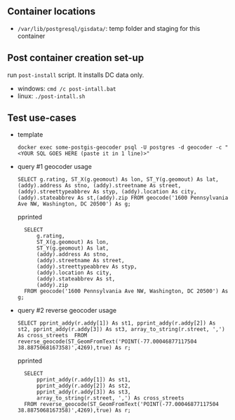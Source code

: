 ## Container locations
- `/var/lib/postgresql/gisdata/`: temp folder and staging for this container

## Post container creation set-up
run `post-install` script. It installs DC data only.

- windows: `cmd /c post-intall.bat`
- linux: `./post-intall.sh`

## Test use-cases
- template
  ```
  docker exec some-postgis-geocoder psql -U postgres -d geocoder -c "<YOUR SQL GOES HERE (paste it in 1 line)>"
  ```
- query #1 geocoder usage
  ```
  SELECT g.rating, ST_X(g.geomout) As lon, ST_Y(g.geomout) As lat, (addy).address As stno, (addy).streetname As street, (addy).streettypeabbrev As styp, (addy).location As city, (addy).stateabbrev As st,(addy).zip FROM geocode('1600 Pennsylvania Ave NW, Washington, DC 20500') As g;
  ```
  pprinted
  ```
    SELECT 
        g.rating, 
        ST_X(g.geomout) As lon, 
        ST_Y(g.geomout) As lat, 
        (addy).address As stno, 
        (addy).streetname As street, 
        (addy).streettypeabbrev As styp, 
        (addy).location As city, 
        (addy).stateabbrev As st,
        (addy).zip 
    FROM geocode('1600 Pennsylvania Ave NW, Washington, DC 20500') As g;
  ```
- query #2 reverse geocoder usage
  ```
  SELECT pprint_addy(r.addy[1]) As st1, pprint_addy(r.addy[2]) As st2, pprint_addy(r.addy[3]) As st3, array_to_string(r.street, ',') As cross_streets  FROM reverse_geocode(ST_GeomFromText('POINT(-77.00046877117504 38.8875068167358)',4269),true) As r;
  ```
  pprinted
  ```
    SELECT 
        pprint_addy(r.addy[1]) As st1, 
        pprint_addy(r.addy[2]) As st2, 
        pprint_addy(r.addy[3]) As st3, 
        array_to_string(r.street, ',') As cross_streets 
    FROM reverse_geocode(ST_GeomFromText('POINT(-77.00046877117504 38.8875068167358)',4269),true) As r;
  ```